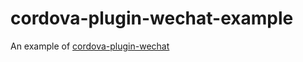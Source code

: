 cordova-plugin-wechat-example
===============

An example of [cordova-plugin-wechat](https://github.com/xu-li/cordova-plugin-wechat)
